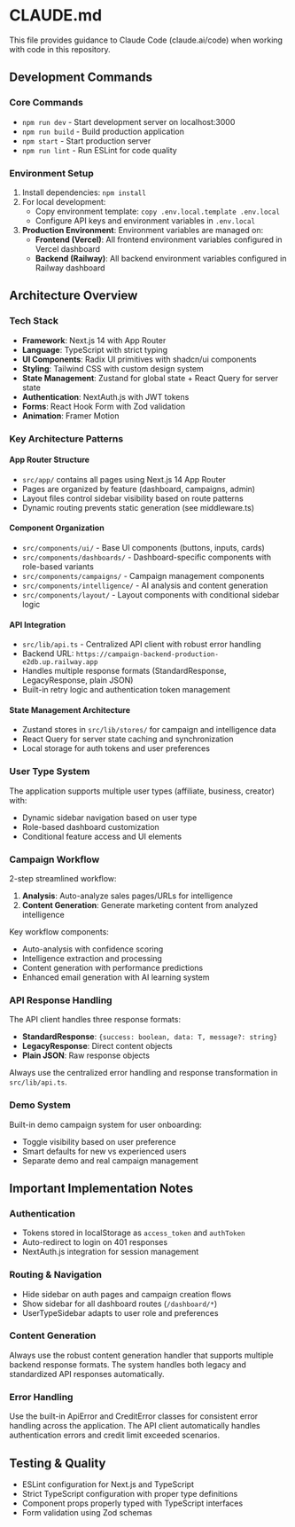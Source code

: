 # CLAUDE.md

This file provides guidance to Claude Code (claude.ai/code) when working with code in this repository.

## Development Commands

### Core Commands
- `npm run dev` - Start development server on localhost:3000
- `npm run build` - Build production application
- `npm start` - Start production server
- `npm run lint` - Run ESLint for code quality

### Environment Setup
1. Install dependencies: `npm install`
2. For local development:
   - Copy environment template: `copy .env.local.template .env.local`
   - Configure API keys and environment variables in `.env.local`
3. **Production Environment**: Environment variables are managed on:
   - **Frontend (Vercel)**: All frontend environment variables configured in Vercel dashboard
   - **Backend (Railway)**: All backend environment variables configured in Railway dashboard

## Architecture Overview

### Tech Stack
- **Framework**: Next.js 14 with App Router
- **Language**: TypeScript with strict typing
- **UI Components**: Radix UI primitives with shadcn/ui components
- **Styling**: Tailwind CSS with custom design system
- **State Management**: Zustand for global state + React Query for server state
- **Authentication**: NextAuth.js with JWT tokens
- **Forms**: React Hook Form with Zod validation
- **Animation**: Framer Motion

### Key Architecture Patterns

#### App Router Structure
- `src/app/` contains all pages using Next.js 14 App Router
- Pages are organized by feature (dashboard, campaigns, admin)
- Layout files control sidebar visibility based on route patterns
- Dynamic routing prevents static generation (see middleware.ts)

#### Component Organization
- `src/components/ui/` - Base UI components (buttons, inputs, cards)
- `src/components/dashboards/` - Dashboard-specific components with role-based variants
- `src/components/campaigns/` - Campaign management components
- `src/components/intelligence/` - AI analysis and content generation
- `src/components/layout/` - Layout components with conditional sidebar logic

#### API Integration
- `src/lib/api.ts` - Centralized API client with robust error handling
- Backend URL: `https://campaign-backend-production-e2db.up.railway.app`
- Handles multiple response formats (StandardResponse, LegacyResponse, plain JSON)
- Built-in retry logic and authentication token management

#### State Management Architecture
- Zustand stores in `src/lib/stores/` for campaign and intelligence data
- React Query for server state caching and synchronization
- Local storage for auth tokens and user preferences

### User Type System
The application supports multiple user types (affiliate, business, creator) with:
- Dynamic sidebar navigation based on user type
- Role-based dashboard customization
- Conditional feature access and UI elements

### Campaign Workflow
2-step streamlined workflow:
1. **Analysis**: Auto-analyze sales pages/URLs for intelligence
2. **Content Generation**: Generate marketing content from analyzed intelligence

Key workflow components:
- Auto-analysis with confidence scoring
- Intelligence extraction and processing
- Content generation with performance predictions
- Enhanced email generation with AI learning system

### API Response Handling
The API client handles three response formats:
- **StandardResponse**: `{success: boolean, data: T, message?: string}`
- **LegacyResponse**: Direct content objects
- **Plain JSON**: Raw response objects

Always use the centralized error handling and response transformation in `src/lib/api.ts`.

### Demo System
Built-in demo campaign system for user onboarding:
- Toggle visibility based on user preference
- Smart defaults for new vs experienced users
- Separate demo and real campaign management

## Important Implementation Notes

### Authentication
- Tokens stored in localStorage as `access_token` and `authToken`
- Auto-redirect to login on 401 responses
- NextAuth.js integration for session management

### Routing & Navigation
- Hide sidebar on auth pages and campaign creation flows
- Show sidebar for all dashboard routes (`/dashboard/*`)
- UserTypeSidebar adapts to user role and preferences

### Content Generation
Always use the robust content generation handler that supports multiple backend response formats. The system handles both legacy and standardized API responses automatically.

### Error Handling
Use the built-in ApiError and CreditError classes for consistent error handling across the application. The API client automatically handles authentication errors and credit limit exceeded scenarios.

## Testing & Quality
- ESLint configuration for Next.js and TypeScript
- Strict TypeScript configuration with proper type definitions
- Component props properly typed with TypeScript interfaces
- Form validation using Zod schemas